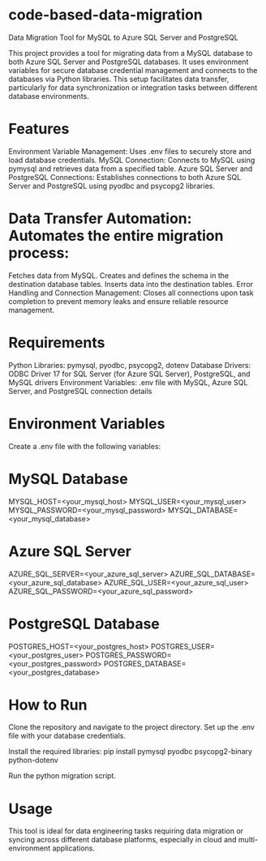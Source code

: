 # code-based-data-migration
Data Migration Tool for MySQL to Azure SQL Server and PostgreSQL

This project provides a tool for migrating data from a MySQL database to both Azure SQL Server and PostgreSQL databases. It uses environment variables for secure database credential management and connects to the databases via Python libraries. This setup facilitates data transfer, particularly for data synchronization or integration tasks between different database environments.

# Features
Environment Variable Management: Uses .env files to securely store and load database credentials.
MySQL Connection: Connects to MySQL using pymysql and retrieves data from a specified table.
Azure SQL Server and PostgreSQL Connections: Establishes connections to both Azure SQL Server and PostgreSQL using pyodbc and psycopg2 libraries.

# Data Transfer Automation: Automates the entire migration process:
Fetches data from MySQL.
Creates and defines the schema in the destination database tables.
Inserts data into the destination tables.
Error Handling and Connection Management: Closes all connections upon task completion to prevent memory leaks and ensure reliable resource management.

# Requirements
Python Libraries: pymysql, pyodbc, psycopg2, dotenv
Database Drivers: ODBC Driver 17 for SQL Server (for Azure SQL Server), PostgreSQL, and MySQL drivers
Environment Variables: .env file with MySQL, Azure SQL Server, and PostgreSQL connection details

# Environment Variables
Create a .env file with the following variables:
# MySQL Database
MYSQL_HOST=<your_mysql_host>
MYSQL_USER=<your_mysql_user>
MYSQL_PASSWORD=<your_mysql_password>
MYSQL_DATABASE=<your_mysql_database>

# Azure SQL Server
AZURE_SQL_SERVER=<your_azure_sql_server>
AZURE_SQL_DATABASE=<your_azure_sql_database>
AZURE_SQL_USER=<your_azure_sql_user>
AZURE_SQL_PASSWORD=<your_azure_sql_password>

# PostgreSQL Database
POSTGRES_HOST=<your_postgres_host>
POSTGRES_USER=<your_postgres_user>
POSTGRES_PASSWORD=<your_postgres_password>
POSTGRES_DATABASE=<your_postgres_database>

# How to Run
Clone the repository and navigate to the project directory.
Set up the .env file with your database credentials.

Install the required libraries: pip install pymysql pyodbc psycopg2-binary python-dotenv

Run the python migration script.

# Usage
This tool is ideal for data engineering tasks requiring data migration or syncing across different database platforms, especially in cloud and multi-environment applications.
